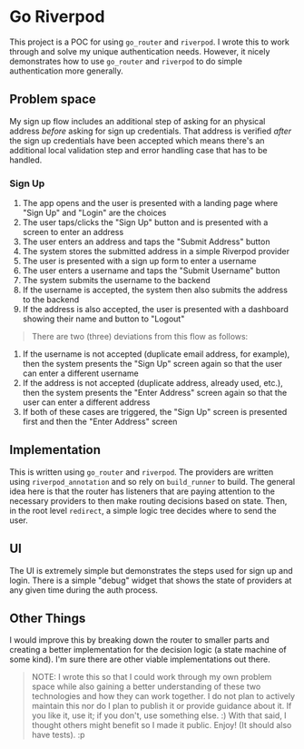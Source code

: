 # Go Riverpod
This project is a POC for using `go_router` and `riverpod`. I wrote this to work through and solve my unique authentication needs. However, it nicely demonstrates how to use `go_router` and `riverpod` to do simple authentication more generally.

## Problem space
My sign up flow includes an additional step of asking for an physical address _before_ asking for sign up credentials. That address is verified _after_ the sign up credentials have been accepted which means there's an additional local validation step and error handling case that has to be handled.

### Sign Up
1. The app opens and the user is presented with a landing page where "Sign Up" and "Login" are the choices
2. The user taps/clicks the "Sign Up" button and is presented with a screen to enter an address
3. The user enters an address and taps the "Submit Address" button
4. The system stores the submitted address in a simple Riverpod provider
5. The user is presented with a sign up form to enter a username
6. The user enters a username and taps the "Submit Username" button
7. The system submits the username to the backend
8. If the username is accepted, the system then also submits the address to the backend
9. If the address is also accepted, the user is presented with a dashboard showing their name and button to "Logout"

> There are two (three) deviations from this flow as follows:
1. If the username is not accepted (duplicate email address, for example), then the system presents the "Sign Up" screen again so that the user can enter a different username
2. If the address is not accepted (duplicate address, already used, etc.), then the system presents the "Enter Address" screen again so that the user can enter a different address
3. If both of these cases are triggered, the "Sign Up" screen is presented first and then the "Enter Address" screen

## Implementation
This is written using `go_router` and `riverpod`. The providers are written using `riverpod_annotation` and so rely on `build_runner` to build. The general idea here is that the router has listeners that are paying attention to the necessary providers to then make routing decisions based on state. Then, in the root level `redirect`, a simple logic tree decides where to send the user.

## UI
The UI is extremely simple but demonstrates the steps used for sign up and login. There is a simple "debug" widget that shows the state of providers at any given time during the auth process.

## Other Things
I would improve this by breaking down the router to smaller parts and creating a better implementation for the decision logic (a state machine of some kind). I'm sure there are other viable implementations out there.

> NOTE: I wrote this so that I could work through my own problem space while also gaining a better understanding of these two technologies and how they can work together. I do not plan to actively maintain this nor do I plan to publish it or provide guidance about it. If you like it, use it; if you don't, use something else. :) With that said, I thought others might benefit so I made it public. Enjoy! (It should also have tests). :p